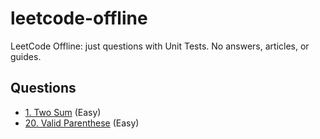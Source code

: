 # leetcode-offline

LeetCode Offline: just questions with Unit Tests. No answers, articles, or guides.

## Questions
* [1. Two Sum](docs/TwoSum.md) (Easy)
* [20. Valid Parenthese](docs/ValidParentheses.md) (Easy)
